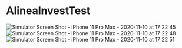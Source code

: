 # AlineaInvestTest
![Simulator Screen Shot - iPhone 11 Pro Max - 2020-11-10 at 17 22 45](https://user-images.githubusercontent.com/70023248/98671186-e1b9d780-2379-11eb-83c5-ae2a0e6cd5b1.png)
![Simulator Screen Shot - iPhone 11 Pro Max - 2020-11-10 at 17 22 48](https://user-images.githubusercontent.com/70023248/98671413-36f5e900-237a-11eb-8c12-6e8dfb032188.png)
![Simulator Screen Shot - iPhone 11 Pro Max - 2020-11-10 at 17 22 51](https://user-images.githubusercontent.com/70023248/98671493-5b51c580-237a-11eb-9b59-46da2d0ce4a2.png)
